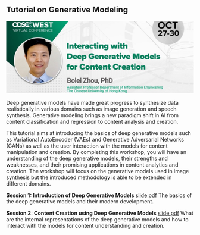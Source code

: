 ## Tutorial on Generative Modeling

![Framework](odsc.jpg)

Deep generative models have made great progress to synthesize data realistically in various domains such as image generation and speech synthesis. Generative modeling brings a new paradigm shift in AI from content classification and regression to content analysis and creation. 

This tutorial aims at introducing the basics of deep generative models such as Variational AutoEncoder (VAEs) and Generative Adversarial Networks (GANs) as well as the user interaction with the models for content manipulation and creation. By completing this workshop, you will have an understanding of the deep generative models, their strengths and weaknesses, and their promising applications in content analytics and creation. The workshop will focus on the generative models used in image synthesis but the introduced methodology is able to be extended in different domains. 

**Session 1: Introduction of Deep Generative Models** <a href="session1-small.pdf">slide pdf</a>
The basics of the deep generative models and their modern development.

**Session 2: Content Creation using Deep Generative Models** <a href="session2-small.pdf">slide pdf</a>
What are the internal representations of the deep generative models and how to interact with the models for content understanding and creation.
